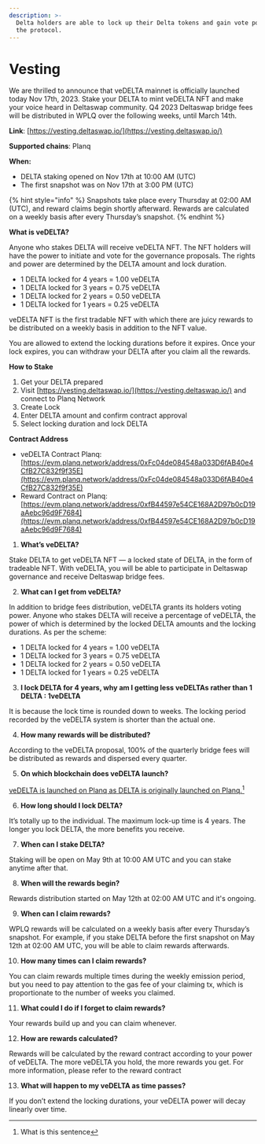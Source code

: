 ```yaml
---
description: >-
  Delta holders are able to lock up their Delta tokens and gain vote powers in
  the protocol.
---
```


# Vesting

We are thrilled to announce that veDELTA mainnet is officially launched today Nov 17th, 2023. Stake your DELTA to mint veDELTA NFT and make your voice heard in Deltaswap community. Q4 2023 Deltaswap bridge fees will be distributed in WPLQ over the following weeks, until March 14th.

**Link**: [https://vesting.deltaswap.io/](https://vesting.deltaswap.io/)

**Supported chains**: Planq

**When:**

* ​DELTA staking opened on Nov 17th at 10:00 AM (UTC)
* The first snapshot was on Nov 17th at 3:00 PM (UTC)



{% hint style="info" %}
Snapshots take place every Thursday at 02:00 AM (UTC), and reward claims begin shortly afterward. Rewards are calculated on a weekly basis after every Thursday’s snapshot.
{% endhint %}

**What is veDELTA?**

Anyone who stakes DELTA will receive veDELTA NFT. The NFT holders will have the power to initiate and vote for the governance proposals. The rights and power are determined by the DELTA amount and lock duration.

* 1 DELTA locked for 4 years = 1.00 veDELTA&#x20;
* 1 DELTA locked for 3 years = 0.75 veDELTA&#x20;
* 1 DELTA locked for 2 years = 0.50 veDELTA&#x20;
* 1 DELTA locked for 1 years = 0.25 veDELTA

veDELTA NFT is the first tradable NFT with which there are juicy rewards to be distributed on a weekly basis in addition to the NFT value.&#x20;

You are allowed to extend the locking durations before it expires. Once your lock expires, you can withdraw your DELTA after you claim all the rewards.

**How to Stake**

1. Get your DELTA prepared
2. Visit [https://vesting.deltaswap.io/](https://vesting.deltaswap.io/) and connect to Planq Network
3. Create Lock
4. Enter DELTA amount and confirm contract approval
5. Select locking duration and lock DELTA

**Contract Address**

* veDELTA Contract Planq: [https://evm.planq.network/address/0xFc04de084548a033D6fAB40e4CfB27C832f9f35E](https://evm.planq.network/address/0xFc04de084548a033D6fAB40e4CfB27C832f9f35E)
* Reward Contract on Planq: [https://evm.planq.network/address/0xfB44597e54CE168A2D97b0cD19aAebc96d9F7684](https://evm.planq.network/address/0xfB44597e54CE168A2D97b0cD19aAebc96d9F7684)



1. **What’s veDELTA?**

Stake DELTA to get veDELTA NFT — a locked state of DELTA, in the form of tradeable NFT. With veDELTA, you will be able to participate in Deltaswap governance and receive Deltaswap bridge fees.

2. **What can I get from veDELTA?**

In addition to bridge fees distribution, veDELTA grants its holders voting power. Anyone who stakes DELTA will receive a percentage of veDELTA, the power of which is determined by the locked DELTA amounts and the locking durations. As per the scheme:

* 1 DELTA locked for 4 years = 1.00 veDELTA
* 1 DELTA locked for 3 years = 0.75 veDELTA
* 1 DELTA locked for 2 years = 0.50 veDELTA
* 1 DELTA locked for 1 years = 0.25 veDELTA

3. **I lock DELTA for 4 years, why am I getting less veDELTAs rather than 1 DELTA : 1veDELTA**

It is because the lock time is rounded down to weeks. The locking period recorded by the veDELTA system is shorter than the actual one.

4. **How many rewards will be distributed?**

According to the veDELTA proposal, 100% of the quarterly bridge fees will be distributed as rewards and dispersed every quarter.

5. **On which blockchain does veDELTA launch?**

[veDELTA is launched on Planq as DELTA is originally launched on Planq.](#user-content-fn-1)[^1]

6. **How long should I lock DELTA?**

It’s totally up to the individual. The maximum lock-up time is 4 years. The longer you lock DELTA, the more benefits you receive.

7. **When can I stake DELTA?**

Staking will be open on May 9th at 10:00 AM UTC and you can stake anytime after that.

8. **When will the rewards begin?**

Rewards distribution started on May 12th at 02:00 AM UTC and it's ongoing.

9. **When can I claim rewards?**

WPLQ rewards will be calculated on a weekly basis after every Thursday’s snapshot. For example, if you stake DELTA before the first snapshot on May 12th at 02:00 AM UTC, you will be able to claim rewards afterwards.

10. **How many times can I claim rewards?**

You can claim rewards multiple times during the weekly emission period, but you need to pay attention to the gas fee of your claiming tx, which is proportionate to the number of weeks you claimed.

11. **What could I do if I forget to claim rewards?**

Your rewards build up and you can claim whenever.

12. **How are rewards calculated?**

Rewards will be calculated by the reward contract according to your power of veDELTA. The more veDELTA you hold, the more rewards you get. For more information, please refer to the reward contract​

13. **What will happen to my veDELTA as time passes?**

If you don’t extend the locking durations, your veDELTA power will decay linearly over time.

[^1]: What is this sentence

